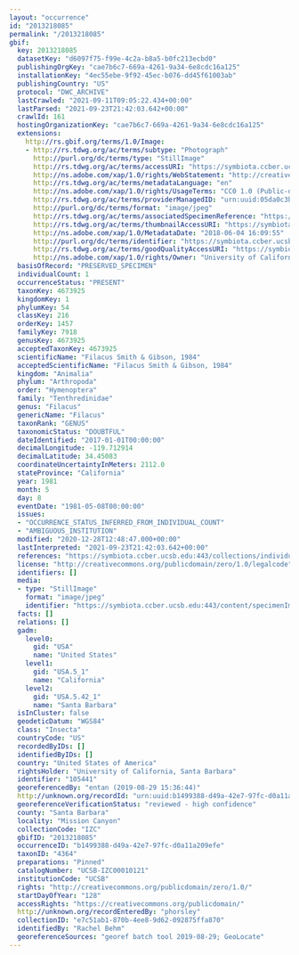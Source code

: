```yaml
---
layout: "occurrence"
id: "2013218085"
permalink: "/2013218085"
gbif:
  key: 2013218085
  datasetKey: "d6097f75-f99e-4c2a-b8a5-b0fc213ecbd0"
  publishingOrgKey: "cae7b6c7-669a-4261-9a34-6e8cdc16a125"
  installationKey: "4ec55ebe-9f92-45ec-b076-dd45f61003ab"
  publishingCountry: "US"
  protocol: "DWC_ARCHIVE"
  lastCrawled: "2021-09-11T09:05:22.434+00:00"
  lastParsed: "2021-09-23T21:42:03.642+00:00"
  crawlId: 161
  hostingOrganizationKey: "cae7b6c7-669a-4261-9a34-6e8cdc16a125"
  extensions:
    http://rs.gbif.org/terms/1.0/Image:
    - http://rs.tdwg.org/ac/terms/subtype: "Photograph"
      http://purl.org/dc/terms/type: "StillImage"
      http://rs.tdwg.org/ac/terms/accessURI: "https://symbiota.ccber.ucsb.edu:443/content/specimenImages/UCSB_IZC/UCSB-IZC00010/UCSB-IZC00010121_lg.jpg"
      http://ns.adobe.com/xap/1.0/rights/WebStatement: "http://creativecommons.org/publicdomain/zero/1.0/"
      http://rs.tdwg.org/ac/terms/metadataLanguage: "en"
      http://ns.adobe.com/xap/1.0/rights/UsageTerms: "CC0 1.0 (Public-domain)"
      http://rs.tdwg.org/ac/terms/providerManagedID: "urn:uuid:05da0c3b-beef-43cd-9d8c-d579aa7b3fc6"
      http://purl.org/dc/terms/format: "image/jpeg"
      http://rs.tdwg.org/ac/terms/associatedSpecimenReference: "https://symbiota.ccber.ucsb.edu:443/collections/individual/index.php?occid=105441"
      http://rs.tdwg.org/ac/terms/thumbnailAccessURI: "https://symbiota.ccber.ucsb.edu:443/content/specimenImages/UCSB_IZC/UCSB-IZC00010/UCSB-IZC00010121_tn.jpg"
      http://ns.adobe.com/xap/1.0/MetadataDate: "2018-06-04 16:09:55"
      http://purl.org/dc/terms/identifier: "https://symbiota.ccber.ucsb.edu:443/content/specimenImages/UCSB_IZC/UCSB-IZC00010/UCSB-IZC00010121_lg.jpg"
      http://rs.tdwg.org/ac/terms/goodQualityAccessURI: "https://symbiota.ccber.ucsb.edu:443/content/specimenImages/UCSB_IZC/UCSB-IZC00010/UCSB-IZC00010121.jpg"
      http://ns.adobe.com/xap/1.0/rights/Owner: "University of California, Santa Barbara"
  basisOfRecord: "PRESERVED_SPECIMEN"
  individualCount: 1
  occurrenceStatus: "PRESENT"
  taxonKey: 4673925
  kingdomKey: 1
  phylumKey: 54
  classKey: 216
  orderKey: 1457
  familyKey: 7918
  genusKey: 4673925
  acceptedTaxonKey: 4673925
  scientificName: "Filacus Smith & Gibson, 1984"
  acceptedScientificName: "Filacus Smith & Gibson, 1984"
  kingdom: "Animalia"
  phylum: "Arthropoda"
  order: "Hymenoptera"
  family: "Tenthredinidae"
  genus: "Filacus"
  genericName: "Filacus"
  taxonRank: "GENUS"
  taxonomicStatus: "DOUBTFUL"
  dateIdentified: "2017-01-01T00:00:00"
  decimalLongitude: -119.712914
  decimalLatitude: 34.45083
  coordinateUncertaintyInMeters: 2112.0
  stateProvince: "California"
  year: 1981
  month: 5
  day: 8
  eventDate: "1981-05-08T00:00:00"
  issues:
  - "OCCURRENCE_STATUS_INFERRED_FROM_INDIVIDUAL_COUNT"
  - "AMBIGUOUS_INSTITUTION"
  modified: "2020-12-28T12:48:47.000+00:00"
  lastInterpreted: "2021-09-23T21:42:03.642+00:00"
  references: "https://symbiota.ccber.ucsb.edu:443/collections/individual/index.php?occid=105441"
  license: "http://creativecommons.org/publicdomain/zero/1.0/legalcode"
  identifiers: []
  media:
  - type: "StillImage"
    format: "image/jpeg"
    identifier: "https://symbiota.ccber.ucsb.edu:443/content/specimenImages/UCSB_IZC/UCSB-IZC00010/UCSB-IZC00010121_lg.jpg"
  facts: []
  relations: []
  gadm:
    level0:
      gid: "USA"
      name: "United States"
    level1:
      gid: "USA.5_1"
      name: "California"
    level2:
      gid: "USA.5.42_1"
      name: "Santa Barbara"
  isInCluster: false
  geodeticDatum: "WGS84"
  class: "Insecta"
  countryCode: "US"
  recordedByIDs: []
  identifiedByIDs: []
  country: "United States of America"
  rightsHolder: "University of California, Santa Barbara"
  identifier: "105441"
  georeferencedBy: "entan (2019-08-29 15:36:44)"
  http://unknown.org/recordId: "urn:uuid:b1499388-d49a-42e7-97fc-d0a11a209efe"
  georeferenceVerificationStatus: "reviewed - high confidence"
  county: "Santa Barbara"
  locality: "Mission Canyon"
  collectionCode: "IZC"
  gbifID: "2013218085"
  occurrenceID: "b1499388-d49a-42e7-97fc-d0a11a209efe"
  taxonID: "4364"
  preparations: "Pinned"
  catalogNumber: "UCSB-IZC00010121"
  institutionCode: "UCSB"
  rights: "http://creativecommons.org/publicdomain/zero/1.0/"
  startDayOfYear: "128"
  accessRights: "https://creativecommons.org/publicdomain/"
  http://unknown.org/recordEnteredBy: "phorsley"
  collectionID: "e7c51ab1-870b-4ee8-9d62-092875ffa870"
  identifiedBy: "Rachel Behm"
  georeferenceSources: "georef batch tool 2019-08-29; GeoLocate"
---
```

